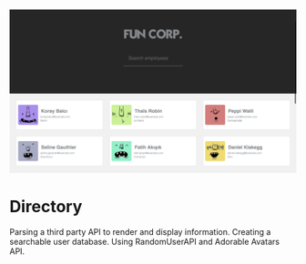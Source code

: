 ![site preview](/images/site.png)


# Directory

Parsing a third party API to render and display information.
Creating a searchable user database.
Using RandomUserAPI and Adorable Avatars API.
